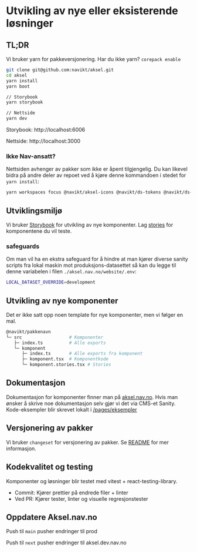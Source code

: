 # Utvikling av nye eller eksisterende løsninger

## TL;DR

Vi bruker yarn for pakkeversjonering. Har du ikke yarn? `corepack enable`

```sh
git clone git@github.com:navikt/aksel.git
cd aksel
yarn install
yarn boot

// Storybook
yarn storybook

// Nettside
yarn dev
```

Storybook: http://localhost:6006

Nettside: http://localhost:3000

### Ikke Nav-ansatt?

Nettsiden avhenger av pakker som ikke er åpent tilgjengelig. Du kan likevel bidra på andre deler av repoet ved å kjøre denne kommandoen i stedet for `yarn install`:

```sh
yarn workspaces focus @navikt/aksel-icons @navikt/ds-tokens @navikt/ds-css @navikt/ds-react @navikt/ds-tailwind @navikt/aksel @navikt/aksel-stylelint
```

## Utviklingsmiljø

Vi bruker [Storybook](https://storybook.js.org/) for utvikling av nye komponenter.
Lag [stories](https://storybook.js.org/docs/writing-stories) for komponentene du vil teste.

### safeguards

Om man vil ha en ekstra safeguard for å hindre at man kjører diverse sanity scripts fra lokal maskin mot produksjons-datasettet så kan du legge til denne variabelen i filen `./aksel.nav.no/website/.env`:

```sh
LOCAL_DATASET_OVERRIDE=development
```

## Utvikling av nye komponenter

Det er ikke satt opp noen template for nye komponenter, men vi følger en mal.

```sh
@navikt/pakkenavn
└─ src                  # Komponenter
   ├─ index.ts          # Alle exports
   └─ komponent
      ├─ index.ts       # Alle exports fra komponent
      ├─ komponent.tsx  # Komponentkode
      └─ komponent.stories.tsx # Stories
```

## Dokumentasjon

Dokumentasjon for komponenter finner man på [aksel.nav.no](https://aksel.nav.no/). Hvis man ønsker å skrive noe dokumentasjon selv gjør vi det via CMS-et Sanity. Kode-eksempler blir skrevet lokalt i [/pages/eksempler](https://github.com/navikt/aksel/tree/main/aksel.nav.no/website/pages/eksempler)

## Versjonering av pakker

Vi bruker `changeset` for versjonering av pakker. Se [README](./README.md) for mer informasjon.

## Kodekvalitet og testing

Komponenter og løsninger blir testet med vitest + react-testing-library.

- Commit: Kjører prettier på endrede filer + linter
- Ved PR: Kjører tester, linter og visuelle regresjonstester

## Oppdatere Aksel.nav.no

Push til `main` pusher endringer til prod

Push til `next` pusher endringer til aksel.dev.nav.no
